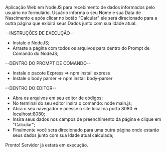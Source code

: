 Aplicação Web em NodeJS para recebimento de dados informados pelo usuário no formulário.
Usuário informa o seu Nome e sua Data de Nascimento e após clicar no botão "Calcular" ele será direcionado para a outra página que exibirá seus Dados junto com sua Idade atual.

--INSTRUÇÕES DE EXECUÇÃO--
- Instale o NodeJS;
- Arraste a página com todos os arquivos para dentro do Prompt de Comando do NodeJS;

--DENTRO DO PROMPT DE COMANDO--
- Instale o pacote Express => npm install express
- Instale o body parser => npm install body-parser

--DENTRO DO EDITOR--
- Abra os arquivos em seu editor de códigos;
- No terminal do seu editor insira o comando: node main.js;
- Abra o seu navegador e acesse o site local na porta 8080 => localhost:8080;
- Insira seus dados nos campos de preenchimento da página e clique em "Calcular";
- Finalmente você será direcionado para uma outra página onde estarão seus dados junto com sua Idade atual calculada;

Pronto! Servidor já estará em execução.
